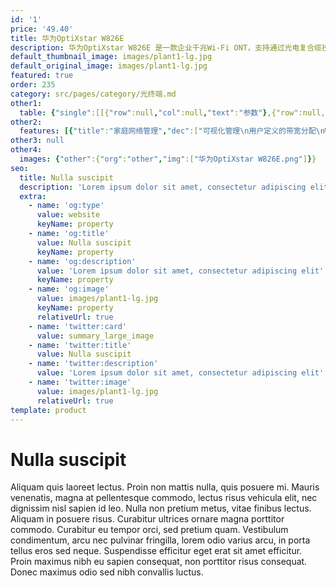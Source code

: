 ```yaml
---
id: '1'
price: '49.40'
title: 华为OptiXstar W826E
description: 华为OptiXstar W826E 是一款企业千兆Wi-Fi ONT，支持通过光电复合缆技术实现超宽带接入，解决终端取电困难问题，为用户提供语音、千兆网口及千兆双频 Wi-Fi 6 接入方式。
default_thumbnail_image: images/plant1-lg.jpg
default_original_image: images/plant1-lg.jpg
featured: true
order: 235
category: src/pages/category/光终端.md
other1: 
  table: {"single":[[{"row":null,"col":null,"text":"参数"},{"row":null,"col":null,"text":"华为OptiXstar W826E"}],[{"row":null,"col":null,"text":"尺寸（高×宽×深）"},{"row":null,"col":null,"text":"230mm × 230mm × 35mm"}],[{"row":null,"col":null,"text":"重量（不包含适配器）"},{"row":null,"col":null,"text":"2.62kg"}],[{"row":null,"col":null,"text":"工作环境温度"},{"row":null,"col":null,"text":"-10°C ~ +45°C"}],[{"row":null,"col":null,"text":"工作环境湿度"},{"row":null,"col":null,"text":"5% RH ～ 95% RH，非凝结"}],[{"row":null,"col":null,"text":"电源适配器额定输入范围"},{"row":null,"col":null,"text":"100V AC ～ 240V AC，50/60Hz"}],[{"row":null,"col":null,"text":"整机供电"},{"row":null,"col":null,"text":"12V DC, 2A"}],[{"row":null,"col":null,"text":"用户侧接口"},{"row":null,"col":null,"text":"4*GE+1*POTS+2.4GHz&5GHz+Wi-Fi 6"}],[{"row":null,"col":null,"text":"网络侧接口"},{"row":null,"col":null,"text":"1*XG(S)-PON"}],[{"row":null,"col":null,"text":"最大功耗"},{"row":null,"col":null,"text":"21.6W"}],[{"row":null,"col":null,"text":"天线"},{"row":null,"col":null,"text":"内置天线"}],[{"row":null,"col":null,"text":"安装方式"},{"row":null,"col":null,"text":"吸顶、挂墙安装"}],[{"row":null,"col":null,"text":"XG(S)-PON接口"},{"row":null,"col":null,"text":"•接口类型：SC/UPC\n•传输速率：下行 9.953 Gbit/s，上行 9.953/2.488 Gbit/s\n•接收灵敏度：-27dBm\n•过载光功率：-8dBm\n\n"}],[{"row":null,"col":null,"text":"千兆以太口"},{"row":null,"col":null,"text":"\n•MAC地址限制\n•MAC地址学习\n•10Mbit/s、100Mbit/s、1000Mbit/s自适应\n"}],[{"row":null,"col":null,"text":"电话口"},{"row":null,"col":null,"text":"•一个端口并接话机的最大数：4 REN\n•支持G.711A/u，G.722， G.729a/b编解码\n•支持T.30/T.38/G.711方式传真\n•DTMF\n•紧急呼叫（SIP协议）\n"}],[{"row":null,"col":null,"text":"2.4G&5G Wi-Fi"},{"row":null,"col":null,"text":"•IEEE 802.11 b/g/n/ax (2.4G)\n•IEEE 802.11 a/n/ac/ax (5G)\n•2 × 2 MIMO (2.4G&5G)\n•天线增益：2dBi\n•WMM(Wi-Fi Multi Media)，多SSID，WPS\n•2.4G/5G并发\n•空口速率：574Mbps(2.4G)；2402Mbps(5G)\n•Beamforming\n•Band steering\n•DL OFDMA\n•DL MU-MIMO\n•1024QAM\n•160MHz 频宽\n•WPA3"}],[{"row":null,"col":null,"text":"节能"},{"row":null,"col":null,"text":"COC V7.1"}]]}
other2:
  features: [{"title":"家庭网络管理","dec":["可视化管理\n用户定义的带宽分配\nWi-Fi 优化 & Wi-Fi漫游\nWi-Fi运维\n智能识别和抗干扰"]},{"title":"智能业务","dec":["防蹭网\nWi-Fi定时开关\nWi-Fi智能共享：Portal、802.1x认证基于Soft GRE的Wi-Fi"]},{"title":"智能运维","dec":["IPTV视频质量诊断(VMOS&eMDI)\neMDI\nOLT发起的流氓ONT检测和隔离\n呼叫仿真/内、外线测试\nPPPOE/DHCP仿真测试\nWLAN仿真"]}]
other3: null
other4:
  images: {"other":{"org":"other","img":["华为OptiXstar W826E.png"]}}
seo:
  title: Nulla suscipit
  description: 'Lorem ipsum dolor sit amet, consectetur adipiscing elit'
  extra:
    - name: 'og:type'
      value: website
      keyName: property
    - name: 'og:title'
      value: Nulla suscipit
      keyName: property
    - name: 'og:description'
      value: 'Lorem ipsum dolor sit amet, consectetur adipiscing elit'
      keyName: property
    - name: 'og:image'
      value: images/plant1-lg.jpg
      keyName: property
      relativeUrl: true
    - name: 'twitter:card'
      value: summary_large_image
    - name: 'twitter:title'
      value: Nulla suscipit
    - name: 'twitter:description'
      value: 'Lorem ipsum dolor sit amet, consectetur adipiscing elit'
    - name: 'twitter:image'
      value: images/plant1-lg.jpg
      relativeUrl: true
template: product
---
```


# Nulla suscipit

Aliquam quis laoreet lectus. Proin non mattis nulla, quis posuere mi. Mauris venenatis, magna at pellentesque commodo, lectus risus vehicula elit, nec dignissim nisl sapien id leo. Nulla non pretium metus, vitae finibus lectus. Aliquam in posuere risus. Curabitur ultrices ornare magna porttitor commodo. Curabitur eu tempor orci, sed pretium quam. Vestibulum condimentum, arcu nec pulvinar fringilla, lorem odio varius arcu, in porta tellus eros sed neque. Suspendisse efficitur eget erat sit amet efficitur. Proin maximus nibh eu sapien consequat, non porttitor risus consequat. Donec maximus odio sed nibh convallis luctus.